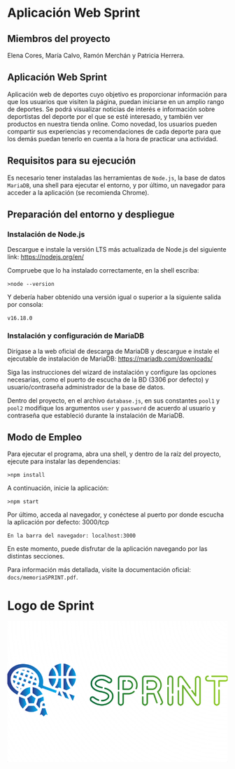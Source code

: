 # **Aplicación Web Sprint**

## Miembros del proyecto
Elena Cores, María Calvo, Ramón Merchán y Patricia Herrera.

## Aplicación Web Sprint
Aplicación web de deportes cuyo objetivo es proporcionar información para que los usuarios que visiten la página, puedan iniciarse en un amplio rango de deportes. Se podrá visualizar noticias de interés e información sobre deportistas del deporte por el que se esté interesado, y también ver productos en nuestra tienda online. Como novedad, los usuarios pueden compartir sus experiencias y recomendaciones de cada deporte para que los demás puedan tenerlo en cuenta a la hora de practicar una actividad.

## Requisitos para su ejecución
Es necesario tener instaladas las herramientas de `Node.js`,  la base de datos `MariaDB`, una shell para ejecutar el entorno, y por último, un navegador para acceder a la aplicación (se recomienda Chrome).

## Preparación del entorno y despliegue
### Instalación de Node.js
Descargue e instale la versión LTS más actualizada de Node.js del siguiente link: https://nodejs.org/en/

Compruebe que lo ha instalado correctamente, en la shell escriba:
~~~
>node --version
~~~
Y debería haber obtenido una versión igual o superior a la siguiente salida por consola:
~~~
v16.18.0
~~~

### Instalación y configuración de MariaDB
Dirígase a la web oficial de descarga de MariaDB y descargue e instale el ejecutable de instalación de MariaDB: https://mariadb.com/downloads/

Siga las instrucciones del wizard de instalación y configure las opciones necesarias, como el puerto de escucha de la BD (3306 por defecto) y usuario/contraseña administrador de la base de datos.

Dentro del proyecto, en el archivo `database.js`, en sus constantes `pool1` y `pool2` modifique los argumentos `user` y `password` de acuerdo al usuario y contraseña que estableció durante la instalación de MariaDB.

## Modo de Empleo
Para ejecutar el programa, abra una shell, y dentro de la raíz del proyecto, ejecute para instalar las dependencias:
~~~
>npm install
~~~

A continuación, inicie la aplicación:
~~~
>npm start
~~~

Por último, acceda al navegador, y conéctese al puerto por donde escucha la aplicación por defecto: 3000/tcp
~~~
En la barra del navegador: localhost:3000
~~~

En este momento, puede disfrutar de la aplicación navegando por las distintas secciones.

Para información más detallada, visite la documentación oficial: `docs/memoriaSPRINT.pdf`.

# Logo de Sprint

![plot](public/images/logo.png)